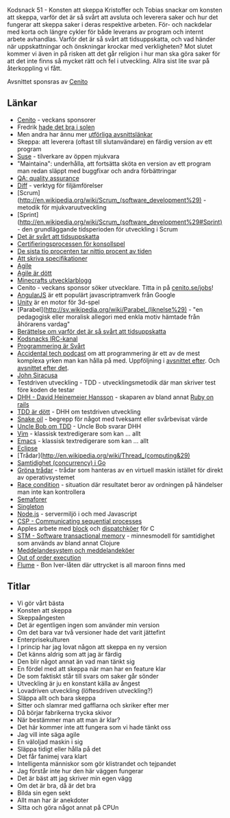 Kodsnack 51 - Konsten att skeppa
Kristoffer och Tobias snackar om konsten att skeppa, varför det är så svårt att avsluta och leverera saker och hur det fungerar att skeppa saker i deras respektive arbeten. För- och nackdelar med korta och längre cykler för både leverans av program och internt arbete  avhandlas. Varför det är så svårt att tidsuppskatta, och vad händer när uppskattningar och önskningar krockar med verkligheten? Mot slutet kommer vi även in på risken att det går religion i hur man ska göra saker för att det inte finns så mycket rätt och fel i utveckling. Allra sist lite svar på återkoppling vi fått.

Avsnittet sponsras av [Cenito](http://www.cenito.se)

## Länkar ##
* [Cenito](http://www.cenito.se) - veckans sponsorer
* Fredrik [hade det bra i solen](http://instagram.com/p/n-WmnvtWQJ/)
* Men andra har ännu mer [utförliga avsnittslänkar](http://therecord.co/2014/04/11/nat_irons)
* Skeppa: att leverera (oftast till slutanvändare) en färdig version av ett program
* [Suse](https://www.suse.com) - tilverkare av öppen mjukvara
* "Maintaina": underhålla, att fortsätta sköta en version av ett program man redan släppt med buggfixar och andra förbättringar
* [QA: quality assurance](http://en.wikipedia.org/wiki/Quality_assurance)
* [Diff](http://en.wikipedia.org/wiki/Diff) - verktyg för filjämförelser
* [Scrum](http://en.wikipedia.org/wiki/Scrum_(software_development%29) - metodik för mjukvaruutveckling
* [Sprint](http://en.wikipedia.org/wiki/Scrum_(software_development%29#Sprint) - den grundläggande tidsperioden för utveckling i Scrum
* [Det är svårt att tidsuppskatta](http://programmers.stackexchange.com/questions/60994/why-is-software-schedule-estimation-so-hard)
* [Certifieringsprocessen för konsollspel](http://arstechnica.com/gaming/2012/07/how-certification-requirements-are-holding-back-console-gaming/)
* [De sista tio procenten tar nittio procent av tiden](http://en.wikipedia.org/wiki/Ninety-ninety_rule)
* [Att skriva specifikationer](http://www.joelonsoftware.com/articles/fog0000000036.html)
* [Agile](http://en.wikipedia.org/wiki/Agile_software_development)
* [Agile är dött](http://pragdave.me/blog/2014/03/04/time-to-kill-agile/)
* [Minecrafts utvecklarblogg](https://mojang.com)
* Cenito - veckans sponsor söker utvecklare. Titta in på [cenito.se/jobs](http://www.cenito.se/jobs)!
* [AngularJS](http://angularjs.org) är ett populärt javascriptramverk från Google
* [Unity](http://unity3d.com) är en motor för 3d-spel
* [Parabel](http://sv.wikipedia.org/wiki/Parabel_(liknelse%29) - "en pedagogisk eller moralisk allegori med enkla motiv hämtade från åhörarens vardag"
* [Berättelse om varför det är så svårt att tidsuppskatta](http://qr.ae/KRRUI)
* [Kodsnacks IRC-kanal](irc://irc.freenode.net/kodsnack)
* [Programmering är Svårt](http://stilldrinking.org/programming-sucks)
* [Accidental tech podcast](http://atp.fm/episodes/55-dave-who-stinks) om att programmering är ett av de mest komplexa yrken man kan hålla på med. Uppföljning i [avsnittet efter](http://atp.fm/episodes/56-the-woodpecker). Och [avsnittet efter det](http://atp.fm/episodes/57-smorgasbord-of-pronunciation).
* [John Siracusa](https://twitter.com/siracusa)
* Testdriven utveckling - TDD - utvecklingsmetodik där man skriver test före koden de testar
* [DHH - David Heinemeier Hansson](http://david.heinemeierhansson.com) - skaparen av bland annat [Ruby on rails](http://rubyonrails.org/)
* [TDD är dött](http://david.heinemeierhansson.com/2014/tdd-is-dead-long-live-testing.html) - DHH om testdriven utveckling
* [Snake oil](http://en.wikipedia.org/wiki/Snake_oil) - begrepp för något med tveksamt eller svårbevisat värde
* [Uncle Bob om TDD](http://blog.8thlight.com/uncle-bob/2014/04/25/MonogamousTDD.html) - Uncle Bob svarar DHH
* [Vim](http://www.vim.org) - klassisk textredigerare som kan … allt
* [Emacs](http://www.gnu.org/software/emacs/) -  klassisk textredigerare som kan … allt
* [Eclipse](http://eclipse.org)
* [Trådar](http://en.wikipedia.org/wiki/Thread_(computing&29)
* [Samtidighet (concurrency) i Go](http://blog.golang.org/share-memory-by-communicating)
* [Gröna trådar](http://en.wikipedia.org/wiki/Green_threads) - trådar som hanteras av en virtuell maskin istället för direkt av operativsystemet
* [Race condition](http://en.wikipedia.org/wiki/Race_condition) - situation där resultatet beror av ordningen på händelser man inte kan kontrollera
* [Semaforer](http://en.wikipedia.org/wiki/Semaphore_%28programming%29)
* [Singleton](http://en.wikipedia.org/wiki/Singleton_pattern)
* [Node.js](http://nodejs.org) - servermiljö i och med Javascript
* [CSP - Communicating sequential processes](http://en.wikipedia.org/wiki/Communicating_sequential_processes)
* Apples arbete med [block](https://developer.apple.com/library/mac/Documentation/Cocoa/Conceptual/Blocks/Articles/00_Introduction.html) och [dispatchköer](https://developer.apple.com/library/ios/documentation/General/Conceptual/ConcurrencyProgrammingGuide/OperationQueues/OperationQueues.html) för C
* [STM - Software transactional memory](http://en.wikipedia.org/wiki/Software_transactional_memory) - minnesmodell för samtidighet som används av bland annat Clojure
* [Meddelandesystem och meddelandeköer](http://en.wikipedia.org/wiki/Message_queue)
* [Out of order execution](http://en.wikipedia.org/wiki/Out_of_order_execution)
* [Flume](http://www.azlyrics.com/lyrics/boniver/flume.html) - Bon Iver-låten där uttrycket is all maroon finns med

## Titlar ##
* Vi gör vårt bästa
* Konsten att skeppa
* Skeppaångesten
* Det är egentligen ingen som använder min version
* Om det bara var två versioner hade det varit jättefint
* Enterprisekulturen
* I princip har jag lovat någon att skeppa en ny version
* Det känns aldrig som att jag är färdig
* Den blir något annat än vad man tänkt sig
* En fördel med att skeppa när man har en feature klar
* De som faktiskt står till svars om saker går sönder
* Utveckling är ju en konstant källa av ångest
* Lovadriven utveckling (löftesdriven utveckling?)
* Släppa allt och bara skeppa
* Sitter och slamrar med gafflarna och skriker efter mer
* Då börjar fabrikerna trycka skivor
* När bestämmer man att man är klar?
* Det här kommer inte att fungera som vi hade tänkt oss
* Jag vill inte säga agile
* En väloljad maskin i sig
* Släppa tidigt eller hålla på det
* Det får fanimej vara klart
* Intelligenta människor som gör klistrandet och tejpandet
* Jag förstår inte hur den här väggen fungerar
* Det är bäst att jag skriver min egen vägg
* Om det är bra, då är det bra
* Bilda sin egen sekt
* Allt man har är anekdoter
* Sitta och göra något annat på CPUn
